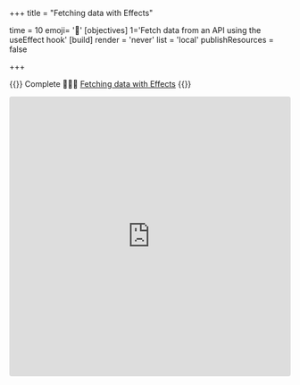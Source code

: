 +++
title = "Fetching data with Effects"

time = 10
emoji= '🎳'
[objectives]
    1='Fetch data from an API using the useEffect hook'
[build]
  render = 'never'
  list = 'local'
  publishResources = false

+++

{{<note type="narrative" title="React Learn">}}
Complete 🧑🏾‍🎓 [Fetching data with Effects](https://react.dev/reference/react/useEffect#fetching-data-with-effects)
{{</note>}}

<iframe src="https://codesandbox.io/embed/jf6id?view=Editor+%2B+Preview&module=%2Fsrc%2Findex.js"
     style="width:100%; height: 500px; border:0; border-radius: 4px; overflow:hidden;"
     title="Basic useEffect example"
     allow="accelerometer; ambient-light-sensor; camera; encrypted-media; geolocation; gyroscope; hid; microphone; midi; payment; usb; vr; xr-spatial-tracking"
     sandbox="allow-forms allow-modals allow-popups allow-presentation allow-same-origin allow-scripts"
   ></iframe>
